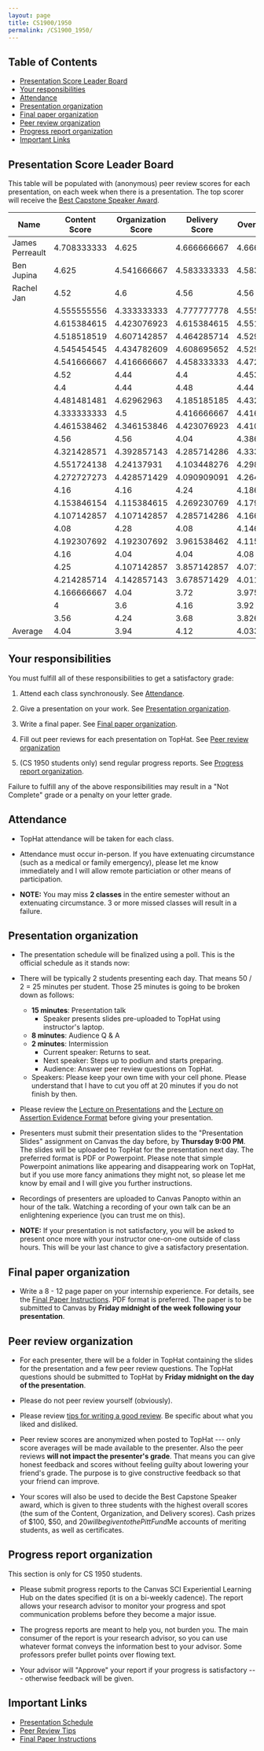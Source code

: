 ```yaml
---
layout: page
title: CS1900/1950
permalink: /CS1900_1950/
---
```

## Table of Contents

- [Presentation Score Leader Board](#presentation-score-leader-board)
- [Your responsibilities](#your-responsibilities)
- [Attendance](#attendance)
- [Presentation organization](#presentation-organization)
- [Final paper organization](#final-paper-organization)
- [Peer review organization](#peer-review-organization)
- [Progress report organization](#progress-report-organization)
- [Important Links](#important-links)

## Presentation Score Leader Board

This table will be populated with (anonymous) peer review scores for each
presentation, on each week when there is a presentation.  The top scorer
will receive the [Best Capstone Speaker Award](#peer-review-organization).

|Name|Content Score|Organization Score|Delivery Score|Overall Score|
|---|---|---|---|---|
| James Perreault | 4.708333333 | 4.625 | 4.666666667 | 4.666666667 |
| Ben Jupina | 4.625 | 4.541666667 | 4.583333333 | 4.583333333 |
| Rachel Jan | 4.52 | 4.6 | 4.56 | 4.56 |
|  | 4.555555556 | 4.333333333 | 4.777777778 | 4.555555556 |
|  | 4.615384615 | 4.423076923 | 4.615384615 | 4.551282051 |
|  | 4.518518519 | 4.607142857 | 4.464285714 | 4.529982363 |
|  | 4.545454545 | 4.434782609 | 4.608695652 | 4.529644269 |
|  | 4.541666667 | 4.416666667 | 4.458333333 | 4.472222222 |
|  | 4.52 | 4.44 | 4.4 | 4.453333333 |
|  | 4.4 | 4.44 | 4.48 | 4.44 |
|  | 4.481481481 | 4.62962963 | 4.185185185 | 4.432098765 |
|  | 4.333333333 | 4.5 | 4.416666667 | 4.416666667 |
|  | 4.461538462 | 4.346153846 | 4.423076923 | 4.41025641 |
|  | 4.56 | 4.56 | 4.04 | 4.386666667 |
|  | 4.321428571 | 4.392857143 | 4.285714286 | 4.333333333 |
|  | 4.551724138 | 4.24137931 | 4.103448276 | 4.298850575 |
|  | 4.272727273 | 4.428571429 | 4.090909091 | 4.264069264 |
|  | 4.16 | 4.16 | 4.24 | 4.186666667 |
|  | 4.153846154 | 4.115384615 | 4.269230769 | 4.179487179 |
|  | 4.107142857 | 4.107142857 | 4.285714286 | 4.166666667 |
|  | 4.08 | 4.28 | 4.08 | 4.146666667 |
|  | 4.192307692 | 4.192307692 | 3.961538462 | 4.115384615 |
|  | 4.16 | 4.04 | 4.04 | 4.08 |
|  | 4.25 | 4.107142857 | 3.857142857 | 4.071428571 |
|  | 4.214285714 | 4.142857143 | 3.678571429 | 4.011904762 |
|  | 4.166666667 | 4.04 | 3.72 | 3.975555556 |
|  | 4 | 3.6 | 4.16 | 3.92 |
|  | 3.56 | 4.24 | 3.68 | 3.826666667 |
| Average | 4.04 | 3.94 | 4.12 | 4.033333333 |


## Your responsibilities

You must fulfill all of these responsibilities to get a satisfactory grade:

1. Attend each class synchronously.  See [Attendance](#attendance).

1. Give a presentation on your work.  See [Presentation organization](#presentation-organization).

1. Write a final paper.  See [Final paper organization](#final-paper-organization).

1. Fill out peer reviews for each presentation on TopHat.  See [Peer review organization](#peer-review-organization)

1. (CS 1950 students only) send regular progress reports.  See [Progress report organization](#progress-report-organization).

Failure to fulfill any of the above responsibilities may result in a "Not
Complete" grade or a penalty on your letter grade.

## Attendance

* TopHat attendance will be taken for each class.

* Attendance must occur in-person.  If you have extenuating circumstance
  (such as a medical or family emergency), please let me know immediately
and I will allow remote particiation or other means of participation.

* **NOTE:** You may miss **2 classes** in the entire semester without an
  extenuating circumstance.  3 or more missed classes will result in a
failure.


## Presentation organization

* The presentation schedule will be finalized using a poll.  This is the official schedule as it stands now:

* There will be typically 2 students presenting each day.  That means 50 / 2 =
  25 minutes per student.  Those 25 minutes is going to be broken down as
follows:
  * **15 minutes**: Presentation talk
    * Speaker presents slides pre-uploaded to TopHat using instructor's laptop.
  * **8 minutes**: Audience Q & A
  * **2 minutes**: Intermission
    * Current speaker: Returns to seat.
    * Next speaker: Steps up to podium and starts preparing.
    * Audience: Answer peer review questions on TopHat.
  * Speakers: Please keep your own time with your cell phone.  Please
    understand that I have to cut you off at 20 minutes if you do not finish by then.

* Please review the [Lecture on Presentations]({{site.baseurl}}/internships/pdfs/lecture-on-presentations-internship.pdf) and the [Lecture on
  Assertion Evidence Format]({{site.baseurl}}/internships/pdfs/lecture-on-assertion-evidence-format.pdf) before giving your presentation.  

* Presenters must submit their presentation slides to the "Presentation Slides"
  assignment on Canvas the day before, by **Thursday 9:00 PM**.  The slides
will be uploaded to TopHat for the presentation next day.  The preferred format
is PDF or Powerpoint.  Please note that simple Powerpoint animations like
appearing and disappearing work on TopHat, but if you use more fancy animations
they might not, so please let me know by email and I will give you further
instructions.

* Recordings of presenters are uploaded to Canvas Panopto within an hour of the
  talk.  Watching a recording of your own talk can be an enlightening
experience (you can trust me on this).

* **NOTE:** If your presentation is not satisfactory, you will be asked to
  present once more with your instructor one-on-one outside of class hours.
This will be your last chance to give a satisfactory presentation.

## Final paper organization

* Write a 8 - 12 page paper on your internship experience.  For details, see the
[Final Paper Instructions]({{site.baseurl}}/final_paper).  PDF format is
preferred.  The paper is to be submitted to Canvas by **Friday midnight 
of the week following your presentation**.

## Peer review organization

* For each presenter, there will be a folder in TopHat containing the slides
  for the presentation and a few peer review questions.  The TopHat questions
should be submitted to TopHat by **Friday midnight on the day of the
presentation**.

* Please do not peer review yourself (obviously).

* Please review [tips for writing a good review]({{site.baseurl}}/review_tips).
  Be specific about what you liked and disliked.

* Peer review scores are anonymized when posted to TopHat --- only score
  averages will be made available to the presenter.  Also the peer reviews
**will not impact the presenter's grade**.  That means you can give honest
feedback and scores without feeling guilty about lowering your friend's
grade.  The purpose is to give constructive feedback so that your friend can
improve.  

* Your scores will also be used to decide the Best Capstone Speaker award,
which is given to three students with the highest overall scores (the sum of
the Content, Organization, and Delivery scores).  Cash prizes of $100, $50,
and $20 will be given to the PittFund$Me accounts of meriting students, as
well as certificates.

## Progress report organization

This section is only for CS 1950 students.

* Please submit progress reports to the Canvas SCI Experiential Learning Hub on
  the dates specified (it is on a bi-weekly cadence).  The report allows your
research advisor to monitor your progress and spot communication problems
before they become a major issue.

* The progress reports are meant to help you, not burden you.  The main
  consumer of the report is your research advisor, so you can use whatever
format conveys the information best to your advisor.  Some professors prefer
bullet points over flowing text.

* Your advisor will "Approve" your report if your progress is satisfactory ---
  otherwise feedback will be given.

## Important Links

* [Presentation Schedule]({{site.baseurl}}/internship_presentation_schedule)
* [Peer Review Tips]({{site.baseurl}}/review_tips)
* [Final Paper Instructions]({{site.baseurl}}/final_paper)
